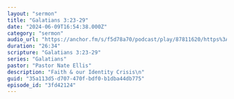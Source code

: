 ```yaml
---
layout: "sermon"
title: "Galatians 3:23-29"
date: "2024-06-09T16:54:38.000Z"
category: "sermon"
audio_url: "https://anchor.fm/s/f5d78a70/podcast/play/87811620/https%3A%2F%2Fd3ctxlq1ktw2nl.cloudfront.net%2Fproduction%2F2024-5-9%2F380181316-48000-1-c40de9c4f80af.m4a"
duration: "26:34"
scripture: "Galatians 3:23-29"
series: "Galatians"
pastor: "Pastor Nate Ellis"
description: "Faith & our Identity Crisis\n"
guid: "35a113d5-d707-470f-bdf0-b1dba44db775"
episode_id: "3fd42124"
---
```


